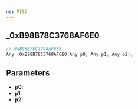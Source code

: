 ```yaml
---
ns: MISC
---
```

## _0xB98B78C3768AF6E0

```c
// 0xB98B78C3768AF6E0
Any _0xB98B78C3768AF6E0(Any p0, Any p1, Any p2);
```

## Parameters
* **p0**:
* **p1**:
* **p2**:
